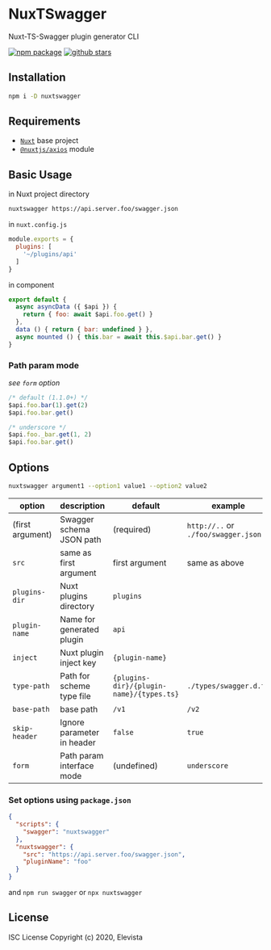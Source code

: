 # NuxTSwagger
Nuxt-TS-Swagger plugin generator CLI

[![npm package](https://img.shields.io/npm/v/nuxtswagger.svg?maxAge=2592000&style=flat-square)](https://www.npmjs.com/package/nuxtswagger)
[![github stars](https://img.shields.io/github/stars/Elevista/nuxtswagger?style=social)](https://github.com/Elevista/nuxtswagger)

## Installation
```sh
npm i -D nuxtswagger
```

## Requirements
- [`Nuxt`](https://nuxtjs.org) base project
- [`@nuxtjs/axios`](https://axios.nuxtjs.org) module

## Basic Usage
in Nuxt project directory
```sh
nuxtswagger https://api.server.foo/swagger.json
```
in `nuxt.config.js`
```js
module.exports = {
  plugins: [
    '~/plugins/api'
  ]
}
```
in component
```js
export default {
  async asyncData ({ $api }) {
    return { foo: await $api.foo.get() }
  },
  data () { return { bar: undefined } },
  async mounted () { this.bar = await this.$api.bar.get() }
}
```

### Path param mode

*see `form` option*

```js
/* default (1.1.0+) */
$api.foo.bar(1).get(2)
$api.foo.bar.get()

/* underscore */
$api.foo._bar.get(1, 2)
$api.foo.bar.get()
```

## Options
```sh
nuxtswagger argument1 --option1 value1 --option2 value2
```

| option | description | default | example |
| --- | --- | --- | --- |
| (first argument) | Swagger schema JSON path | (required) | `http://..` or `./foo/swagger.json`  |
| `src` | same as first argument | first argument | same as above  |
| `plugins-dir` | Nuxt plugins directory | `plugins` |  |
| `plugin-name` | Name for generated plugin | `api` |  |
| `inject` | Nuxt plugin inject key | `{plugin-name}` |  |
| `type-path` | Path for scheme type file | `{plugins-dir}/{plugin-name}/{types.ts}` | `./types/swagger.d.ts` |
| `base-path` | base path | `/v1` | `/v2` |
| `skip-header` | Ignore parameter in header | `false` | `true` |
| `form` | Path param interface mode | (undefined) | `underscore` |

### Set options using `package.json`
```json
{
  "scripts": {
    "swagger": "nuxtswagger"
  },
  "nuxtswagger": {
    "src": "https://api.server.foo/swagger.json",
    "pluginName": "foo"
  }
}
```
and `npm run swagger` or `npx nuxtswagger`


## License
ISC License
Copyright (c) 2020, Elevista
